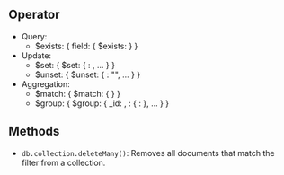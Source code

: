 Operator
--------
+ Query:
    - $exists: { field: { $exists: <boolean> } }
+ Update:
    - $set: { $set: { <field1>: <value1>, ... } }
    - $unset: { $unset: { <field1>: "", ... } }
+ Aggregation:
    - $match: { $match: { <query> } }
    - $group: { $group: { \_id: <expression>, <field1>: { <accumulator1> : <expression1> }, ... } }

Methods
-------
- `db.collection.deleteMany()`: Removes all documents that match the filter from a collection.
